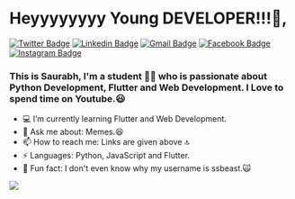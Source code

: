 # Heyyyyyyyy Young DEVELOPER!!!👋,

[![Twitter Badge](http://img.shields.io/badge/-@Saurabh10725385-1ca0f1?style=social&logo=twitter&logoColor=blue&link=https://twitter.com/Saurabh10725385)](https://twitter.com/Saurabh10725385) [![Linkedin Badge](https://img.shields.io/badge/-Saurabh_Sahu-blue?style=social&logo=Linkedin&logoColor=blue&link=https://www.linkedin.com/in/saurabh-sahu-a45634191)](https://www.linkedin.com/in/saurabh-sahu-a45634191)
[![Gmail Badge](https://img.shields.io/badge/-ssbeast007@gmail.com-c14438?style=social&logo=Gmail&logoColor=red&link=mailto:ssbeast007@gmail.com)](mailto:ssbeast007@gmail.com) [![Facebook Badge](https://img.shields.io/badge/-Saurabh_Sahu-4267b2?style=social&&logo=Facebook&logoColor=blue&link=https://www.facebook.com/profile.php?id=100040732142347)](https://www.facebook.com/profile.php?id=100040732142347) [![Instagram Badge](https://img.shields.io/badge/-@ssbeast22-833ab4?style=social&logo=Instagram&logoColor=A14DAF&link=https://www.instagram.com/ssbeast22/)](https://www.instagram.com/ssbeast22/) 

### This is Saurabh, I'm a student 👨‍💻 who is passionate about Python Development, Flutter and Web Development. I Love to spend time on Youtube.😃

- 💻 I’m currently learning Flutter and Web Development.
- 💬 Ask me about: Memes.😆
- 📫 How to reach me: Links are given above 🔝
- ⚡ Languages: Python, JavaScript and Flutter.
- 🤪 Fun fact: I don't even know why my username is ssbeast.🙀

<img src="https://github-readme-stats.vercel.app/api?username=ssbeast&&show_icons=true&title_color=ffffff&icon_color=bb2acf&text_color=daf7dc&bg_color=151515">
